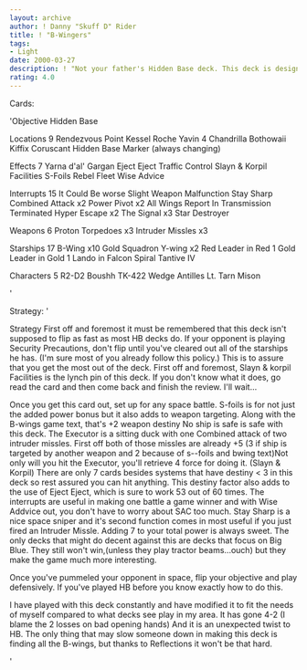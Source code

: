 ```yaml
---
layout: archive
author: ! Danny "Skuff D" Rider
title: ! "B-Wingers"
tags:
- Light
date: 2000-03-27
description: ! "Not your father's Hidden Base deck. This deck is designed to utilize HB concepts while making sure that the opponent regrets deploying to space."
rating: 4.0
---
```

Cards: 

'Objective Hidden Base

Locations 9
Rendezvous Point
Kessel
Roche
Yavin 4
Chandrilla
Bothowaii
Kiffix
Coruscant
Hidden Base Marker (always changing)

Effects 7
Yarna d'al' Gargan
Eject Eject
Traffic Control
Slayn & Korpil Facilities
S-Foils
Rebel Fleet
Wise Advice

Interrupts 15
It Could Be worse
Slight Weapon Malfunction
Stay Sharp
Combined Attack x2
Power Pivot x2
All Wings Report In
Transmission Terminated
Hyper Escape x2
The Signal x3
Star Destroyer

Weapons 6
Proton Torpedoes x3
Intruder Missles x3

Starships 17
B-Wing x10
Gold Squadron Y-wing x2
Red Leader in Red 1
Gold Leader in Gold 1
Lando in Falcon
Spiral
Tantive IV

Characters 5
R2-D2
Boushh
TK-422
Wedge Antilles
Lt. Tarn Mison


'

Strategy: '

Strategy First off and foremost it must be remembered that this deck isn't supposed to flip as fast as most HB decks do. If your opponent is playing Security Precautions, don't flip until you've cleared out all of the starships he has. (I'm sure most of you already follow this policy.)
This is to assure that you get the most out of the deck.
First off and foremost, Slayn & korpil Facilities is the lynch pin of this deck. If you don't know what it does, go read the card and then come back and finish the review. I'll wait...

Once you get this card out, set up for any space battle. S-foils is for not just the added power bonus but it also adds to weapon targeting. Along with the B-wings game text, that's +2 weapon destiny No ship is safe is safe with this deck.
The Executor is a sitting duck with one Combined attack of two intruder missles. First off both of those missles are already +5 (3 if ship is targeted by another weapon and 2 because of s--foils and bwing text)Not only will you hit the Executor, you'll retrieve 4 force for doing it. (Slayn & Korpil) There are only 7 cards besides systems that have destiny < 3 in this deck so rest assured you can hit anything.
This destiny factor also adds to the use of Eject Eject, which is sure to work 53 out of 60 times.
The interrupts are useful in making one battle a game winner and with Wise Addvice out, you don't have to worry about SAC too much.
Stay Sharp is a nice space sniper and it's second function comes in most useful if you just fired an Intruder Missle. Adding 7 to your total power is always sweet.
The only decks that might do decent against this are decks that focus on Big Blue. They still won't win,(unless they play tractor beams...ouch) but they make the game much more interesting.

Once you've pummeled your opponent in space, flip your objective and play defensively. If you've played HB before you know exactly how to do this.

I have played with this deck constantly and have modified it to fit the needs of myself compared to what decks see play in my area. It has gone 4-2 (I blame the 2 losses on bad opening hands) And it is an unexpected twist to HB. The only thing that may slow someone down in making this deck is finding all the B-wings, but thanks to Reflections it won't be that hard.


'